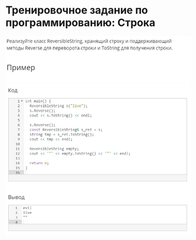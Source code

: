 # Тренировочное задание по программированию: Строка
![image](./../../assets/113.jpg)
![image](./../../assets/114.jpg)


